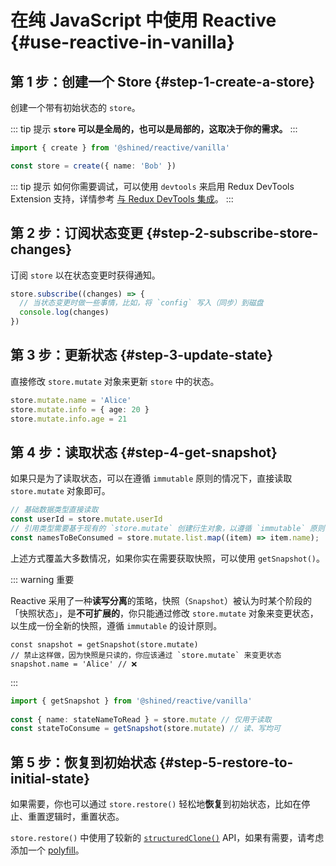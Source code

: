 # 在纯 JavaScript 中使用 Reactive {#use-reactive-in-vanilla}

## 第 1 步：创建一个 Store {#step-1-create-a-store}

创建一个带有初始状态的 `store`。

::: tip 提示
**`store` 可以是全局的，也可以是局部的，这取决于你的需求。**
:::

```ts
import { create } from '@shined/reactive/vanilla'

const store = create({ name: 'Bob' })
```

::: tip 提示
如何你需要调试，可以使用 `devtools` 来启用 Redux DevTools Extension 支持，详情参考 [与 Redux DevTools 集成](/guide/integrations/redux-devtools)。
:::

## 第 2 步：订阅状态变更 {#step-2-subscribe-store-changes}

订阅 `store` 以在状态变更时获得通知。

```ts
store.subscribe((changes) => {
  // 当状态变更时做一些事情，比如，将 `config` 写入（同步）到磁盘
  console.log(changes)
})
```

## 第 3 步：更新状态 {#step-3-update-state}

直接修改 `store.mutate` 对象来更新 `store` 中的状态。

```ts
store.mutate.name = 'Alice'
store.mutate.info = { age: 20 }
store.mutate.info.age = 21
```

## 第 4 步：读取状态 {#step-4-get-snapshot}

如果只是为了读取状态，可以在遵循 `immutable` 原则的情况下，直接读取 `store.mutate` 对象即可。

```ts
// 基础数据类型直接读取
const userId = store.mutate.userId
// 引用类型需要基于现有的 `store.mutate` 创建衍生对象，以遵循 `immutable` 原则
const namesToBeConsumed = store.mutate.list.map((item) => item.name);
```

上述方式覆盖大多数情况，如果你实在需要获取快照，可以使用 `getSnapshot()`。

::: warning 重要

Reactive 采用了一种**读写分离**的策略，快照（`Snapshot`）被认为时某个阶段的「快照状态」，是**不可扩展的**，你只能通过修改 `store.mutate` 对象来变更状态，以生成一份全新的快照，遵循 `immutable` 的设计原则。

```tsx
const snapshot = getSnapshot(store.mutate)
// 禁止这样做，因为快照是只读的，你应该通过 `store.mutate` 来变更状态
snapshot.name = 'Alice' // ❌
```
:::

```ts
import { getSnapshot } from '@shined/reactive/vanilla'
  
const { name: stateNameToRead } = store.mutate // 仅用于读取
const stateToConsume = getSnapshot(store.mutate) // 读、写均可
```

## 第 5 步：恢复到初始状态 {#step-5-restore-to-initial-state}

如果需要，你也可以通过 `store.restore()` 轻松地**恢复**到初始状态，比如在停止、重置逻辑时，重置状态。

`store.restore()` 中使用了较新的 [`structuredClone()`](https://developer.mozilla.org/en-US/docs/Web/API/structuredClone) API，如果有需要，请考虑添加一个 [polyfill](https://github.com/ungap/structured-clone)。
